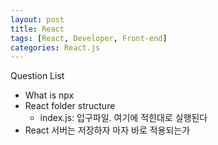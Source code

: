 ```yaml
---
layout: post
title: React
tags: [React, Developer, Front-end]
categories: React.js
---
```


Question List
- What is npx
- React folder structure
    - index.js: 입구파일. 여기에 적힌대로 실행된다
- React 서버는 저장하자 마자 바로 적용되는가